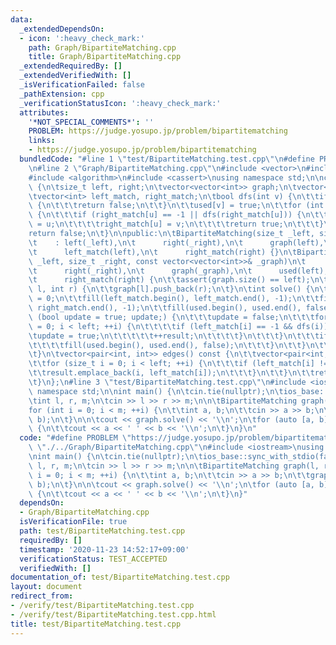 ```yaml
---
data:
  _extendedDependsOn:
  - icon: ':heavy_check_mark:'
    path: Graph/BipartiteMatching.cpp
    title: Graph/BipartiteMatching.cpp
  _extendedRequiredBy: []
  _extendedVerifiedWith: []
  _isVerificationFailed: false
  _pathExtension: cpp
  _verificationStatusIcon: ':heavy_check_mark:'
  attributes:
    '*NOT_SPECIAL_COMMENTS*': ''
    PROBLEM: https://judge.yosupo.jp/problem/bipartitematching
    links:
    - https://judge.yosupo.jp/problem/bipartitematching
  bundledCode: "#line 1 \"test/BipartiteMatching.test.cpp\"\n#define PROBLEM \"https://judge.yosupo.jp/problem/bipartitematching\"\
    \n#line 2 \"Graph/BipartiteMatching.cpp\"\n#include <vector>\n#include <utility>\n\
    #include <algorithm>\n#include <cassert>\nusing namespace std;\n\nclass BipartiteMatching\
    \ {\n\tsize_t left, right;\n\tvector<vector<int>> graph;\n\tvector<bool> used;\n\
    \tvector<int> left_match, right_match;\n\tbool dfs(int v) {\n\t\tif (used[v])\
    \ {\n\t\t\treturn false;\n\t\t}\n\t\tused[v] = true;\n\t\tfor (int u : graph[v])\
    \ {\n\t\t\tif (right_match[u] == -1 || dfs(right_match[u])) {\n\t\t\t\tleft_match[v]\
    \ = u;\n\t\t\t\tright_match[u] = v;\n\t\t\t\treturn true;\n\t\t\t}\n\t\t}\n\t\t\
    return false;\n\t}\n\npublic:\n\tBipartiteMatching(size_t _left, size_t _right)\n\
    \t    : left(_left),\n\t      right(_right),\n\t      graph(left),\n\t      used(left),\n\
    \t      left_match(left),\n\t      right_match(right) {}\n\tBipartiteMatching(size_t\
    \ _left, size_t _right, const vector<vector<int>>& _graph)\n\t    : left(_left),\n\
    \t      right(_right),\n\t      graph(_graph),\n\t      used(left),\n\t      left_match(left),\n\
    \t      right_match(right) {\n\t\tassert(graph.size() == left);\n\t}\n\tvoid add_edge(int\
    \ l, int r) {\n\t\tgraph[l].push_back(r);\n\t}\n\tint solve() {\n\t\tint result\
    \ = 0;\n\t\tfill(left_match.begin(), left_match.end(), -1);\n\t\tfill(right_match.begin(),\
    \ right_match.end(), -1);\n\t\tfill(used.begin(), used.end(), false);\n\t\tfor\
    \ (bool update = true; update;) {\n\t\t\tupdate = false;\n\t\t\tfor (size_t i\
    \ = 0; i < left; ++i) {\n\t\t\t\tif (left_match[i] == -1 && dfs(i)) {\n\t\t\t\t\
    \tupdate = true;\n\t\t\t\t\t++result;\n\t\t\t\t}\n\t\t\t}\n\t\t\tif (update) {\n\
    \t\t\t\tfill(used.begin(), used.end(), false);\n\t\t\t}\n\t\t}\n\t\treturn result;\n\
    \t}\n\tvector<pair<int, int>> edges() const {\n\t\tvector<pair<int, int>> result;\n\
    \t\tfor (size_t i = 0; i < left; ++i) {\n\t\t\tif (left_match[i] != -1) {\n\t\t\
    \t\tresult.emplace_back(i, left_match[i]);\n\t\t\t}\n\t\t}\n\t\treturn result;\n\
    \t}\n};\n#line 3 \"test/BipartiteMatching.test.cpp\"\n#include <iostream>\nusing\
    \ namespace std;\n\nint main() {\n\tcin.tie(nullptr);\n\tios_base::sync_with_stdio(false);\n\
    \tint l, r, m;\n\tcin >> l >> r >> m;\n\n\tBipartiteMatching graph(l, r);\n\t\
    for (int i = 0; i < m; ++i) {\n\t\tint a, b;\n\t\tcin >> a >> b;\n\t\tgraph.add_edge(a,\
    \ b);\n\t}\n\n\tcout << graph.solve() << '\\n';\n\tfor (auto [a, b] : graph.edges())\
    \ {\n\t\tcout << a << ' ' << b << '\\n';\n\t}\n}\n"
  code: "#define PROBLEM \"https://judge.yosupo.jp/problem/bipartitematching\"\n#include\
    \ \"./../Graph/BipartiteMatching.cpp\"\n#include <iostream>\nusing namespace std;\n\
    \nint main() {\n\tcin.tie(nullptr);\n\tios_base::sync_with_stdio(false);\n\tint\
    \ l, r, m;\n\tcin >> l >> r >> m;\n\n\tBipartiteMatching graph(l, r);\n\tfor (int\
    \ i = 0; i < m; ++i) {\n\t\tint a, b;\n\t\tcin >> a >> b;\n\t\tgraph.add_edge(a,\
    \ b);\n\t}\n\n\tcout << graph.solve() << '\\n';\n\tfor (auto [a, b] : graph.edges())\
    \ {\n\t\tcout << a << ' ' << b << '\\n';\n\t}\n}"
  dependsOn:
  - Graph/BipartiteMatching.cpp
  isVerificationFile: true
  path: test/BipartiteMatching.test.cpp
  requiredBy: []
  timestamp: '2020-11-23 14:52:17+09:00'
  verificationStatus: TEST_ACCEPTED
  verifiedWith: []
documentation_of: test/BipartiteMatching.test.cpp
layout: document
redirect_from:
- /verify/test/BipartiteMatching.test.cpp
- /verify/test/BipartiteMatching.test.cpp.html
title: test/BipartiteMatching.test.cpp
---
```

